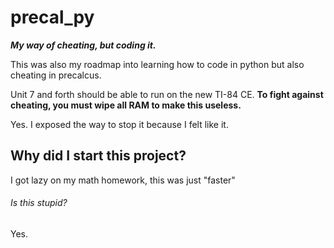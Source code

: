 # precal_py
_**My way of cheating, but coding it.**_

This was also my roadmap into learning how to code in python but also cheating in precalcus.

Unit 7 and forth should be able to run on the new TI-84 CE. **To fight against cheating, you must wipe all RAM to make this useless.**

Yes. I exposed the way to stop it because I felt like it.



## Why did I start this project?

I got lazy on my math homework, this was just "faster"


###### Is this stupid?
Yes.
